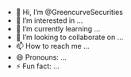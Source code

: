 - 👋 Hi, I’m @GreencurveSecurities
- 👀 I’m interested in ...
- 🌱 I’m currently learning ...
- 💞️ I’m looking to collaborate on ...
- 📫 How to reach me ...
- 😄 Pronouns: ...
- ⚡ Fun fact: ...

<!---
GreencurveSecurities/GreencurveSecurities is a ✨ special ✨ repository because its `README.md` (this file) appears on your GitHub profile.
You can click the Preview link to take a look at your changes.
--->
